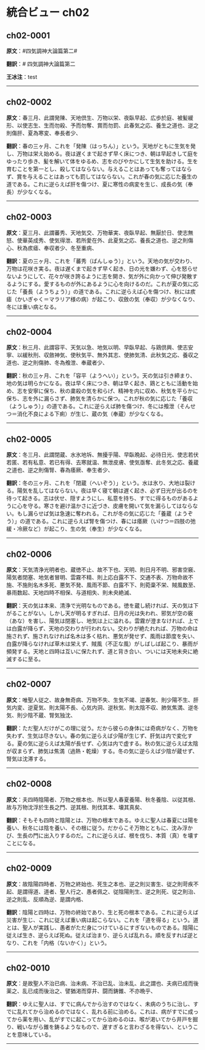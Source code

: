 # 統合ビュー ch02

## ch02-0001

**原文**：#四気調神大論篇第二#  <a id="ch02-0001"></a>

**翻訳**：# 四気調神大論篇第二

**王冰注**：test

---


## ch02-0002

**原文**：春三月、此謂発陳、天地倶生、万物以栄、夜臥早起、広歩於庭、被髪緩形、以使志生、生而勿殺、予而勿奪、賞而勿罰、此春気之応、養生之道也、逆之則傷肝、夏為寒変、奉長者少、  <a id="ch02-0002"></a>

**翻訳**：春の三ヶ月、これを「発陳（はっちん）」という。天地がともに生気を発し、万物は栄え始める。夜は遅くまで起きず早く床につき、朝は早起きして庭をゆったり歩き、髪を解いて体をゆるめ、志をのびやかにして生気を助ける。生を育むことを第一とし、殺してはならない。与えることはあっても奪ってはならず、賞を与えることはあっても罰してはならない。これが春の気に応じた養生の道である。これに逆らえば肝を傷つけ、夏に寒性の病変を生じ、成長の気（奉長）が少なくなる。

---

## ch02-0003

**原文**：夏三月、此謂蕃秀、天地気交、万物華実、夜臥早起、無厭於日、使志無怒、使華英成秀、使気得泄、若所愛在外、此夏気之応、養長之道也、逆之則傷心、秋為痎瘧、奉収者少、冬至重病、  <a id="ch02-0003"></a>

**翻訳**：夏の三ヶ月、これを「蕃秀（ばんしゅう）」という。天地の気が交わり、万物は花咲き実る。夜は遅くまで起きず早く起き、日の光を嫌わず、心を怒らせないようにして、花々が咲き誇るように志を開き、気が外に向かって伸び発散するようにする。愛するものが外にあるように心を向けるのだ。これが夏の気に応じた「養長（ようちょう）」の道である。これに逆らえば心を傷つけ、秋には痎瘧（かいぎゃく＝マラリア様の病）が起こり、収斂の気（奉収）が少なくなり、冬には重い病となる。

---

## ch02-0004

**原文**：秋三月、此謂容平、天気以急、地気以明、早臥早起、与鶏倶興、使志安寧、以緩秋刑、収斂神気、使秋気平、無外其志、使肺気清、此秋気之応、養収之道也、逆之則傷肺、冬為飧泄、奉蔵者少、  <a id="ch02-0004"></a>

**翻訳**：秋の三ヶ月、これを「容平（ようへい）」という。天の気は引き締まり、地の気は明らかになる。夜は早く床につき、朝は早く起き、鶏とともに活動を始め、志を安寧に保ち、秋の粛殺の気を和らげ、精神を内に収め、秋気を平らかに保ち、志を外に漏らさず、肺気を清らかに保つ。これが秋の気に応じた「養収（ようしゅう）」の道である。これに逆らえば肺を傷つけ、冬には飧泄（そんせつ＝消化不良による下痢）が生じ、蔵の気（奉蔵）が少なくなる。

---

## ch02-0005

**原文**：冬三月、此謂閉蔵、水氷地坼、無擾乎陽、早臥晩起、必待日光、使志若伏若匿、若有私意、若已有得、去寒就温、無泄皮膚、使気亟奪、此冬気之応、養蔵之道也、逆之則傷腎、春為痿厥、奉生者少、  <a id="ch02-0005"></a>

**翻訳**：冬の三ヶ月、これを「閉蔵（へいぞう）」という。水は氷り、大地は裂ける。陽気を乱してはならない。夜は早く寝て朝は遅く起き、必ず日光が出るのを待って起きる。志は伏せ、隠すようにし、私意を持ち、すでに得るものがあるように心を守る。寒さを避け温かさに近づき、皮膚を開いて気を漏らしてはならない。もし漏らせば気は急速に奪われる。これが冬の気に応じた「養蔵（ようぞう）」の道である。これに逆らえば腎を傷つけ、春には痿厥（いけつ＝四肢の弛緩・冷厥など）が起こり、生の気（奉生）が少なくなる。

---

## ch02-0006

**原文**：天気清浄光明者也、蔵徳不止、故不下也、天明、則日月不明、邪害空竅、陽気者閉塞、地気者冒明、雲霧不精、則上応白露不下、交通不表、万物命故不施、不施則名木多死、悪気不発、風雨不節、白露不下、則菀稾不栄、賊風数至、暴雨数起、天地四時不相保、与道相失、則未央絶滅、  <a id="ch02-0006"></a>

**翻訳**：天の気は本来、清浄で光明なものである。徳を蔵し続ければ、天の気は下がることがない。しかし天が明るすぎれば、日月の光は失われ、邪気が空の竅（あな）を害し、陽気は閉塞し、地気は上に溢れる。雲霧が澄まなければ、上では白露が降らず、天地の交わりが行われない。交わりが絶たれれば、万物の命は施されず、施されなければ名木は多く枯れ、悪気が発せず、風雨は節度を失い、白露が降らなければ草木は栄えず、賊風（不正な風）がしばしば起こり、暴雨が頻発する。天地と四時は互いに保たれず、道と背き合い、ついには天地未央に絶滅するに至る。

---

## ch02-0007

**原文**：唯聖人従之、故身無奇病、万物不失、生気不竭、逆春気、則少陽不生、肝気内変、逆夏気、則太陽不長、心気内洞、逆秋気、則太陰不収、肺気焦満、逆冬気、則少陰不蔵、腎気独沈、  <a id="ch02-0007"></a>

**翻訳**：ただ聖人だけがこの理に従う。だから彼らの身体には奇病がなく、万物を失わず、生気は尽きない。春の気に逆らえば少陽が生じず、肝気は内で変化する。夏の気に逆らえば太陽が長せず、心気は内で虚する。秋の気に逆らえば太陰が収まらず、肺気は焦満（過熱・乾燥）する。冬の気に逆らえば少陰が蔵せず、腎気は沈滞する。

---

## ch02-0008

**原文**：夫四時陰陽者、万物之根本也、所以聖人春夏養陽、秋冬養陰、以従其根、故与万物沈浮於生長之門、逆其根、則伐其本、壊其真矣、  <a id="ch02-0008"></a>

**翻訳**：そもそも四時と陰陽とは、万物の根本である。ゆえに聖人は春夏には陽を養い、秋冬には陰を養い、その根に従う。だからこそ万物とともに、沈み浮かび、生長の門に出入りするのだ。これに逆らえば、根を伐ち、本質（真）を壊すことになる。

---

## ch02-0009

**原文**：故陰陽四時者、万物之終始也、死生之本也、逆之則災害生、従之則苛疾不起、是謂得道、道者、聖人行之、愚者佩之、従陰陽則生、逆之則死、従之則治、逆之則乱、反順為逆、是謂内格、  <a id="ch02-0009"></a>

**翻訳**：陰陽と四時は、万物の終始であり、生と死の根本である。これに逆らえば災害が生じ、これに従えば重い病は起こらない。これを「道を得る」という。道とは、聖人が実践し、愚者がただ身につけているにすぎないものである。陰陽に従えば生き、逆らえば死ぬ。従えば治まり、逆らえば乱れる。順を反すれば逆となり、これを「内格（ないかく）」という。

---

## ch02-0010

**原文**：是故聖人不治已病、治未病、不治已乱、治未乱、此之謂也、夫病已成而後薬之、乱已成而後治之、譬猶渇而穿井、闘而鋳錐、不亦晩乎、  <a id="ch02-0010"></a>

**翻訳**：ゆえに聖人は、すでに病んでから治すのではなく、未病のうちに治し、すでに乱れてから治めるのではなく、乱れる前に治める。これは、病がすでに成ってから薬を用い、乱がすでに起こってから治めるのは、喉が渇いてから井戸を掘り、戦いながら錐を鋳るようなもので、遅すぎると言わざるを得ない、ということを意味している。

---
